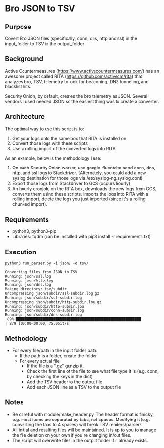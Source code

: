 # Bro JSON to TSV

## Purpose
Covert Bro JSON files (specifically, conn, dns, http and ssl) in the input_folder to TSV in the output_folder 

## Background
Active Countermeasures (https://www.activecountermeasures.com/) has an awesome project called RITA (https://github.com/activecm/rita) that analyzes bro, TSV, telemetry to look for beaconing, DNS tunneling, and blacklist hits.

Security Onion, by default, creates the bro telemetry as JSON.  Several vendors I used needed JSON so the easiest thing was to create a converter.

## Architecture

The optimal way to use this script is to:

1. Get your logs onto the same box that RITA is installed on
2. Convert those logs with these scripts
3. Use a rolling import of the converted logs into RITA

As an example, below is the methodology I use:

1. On each Security Onion worker, use google-fluentd to send conn, dns, http, and ssl logs to Stackdriver.  (Alternately, you could add a new syslog destination for those logs via /etc/syslog-ng/syslog.conf)
2. Export those logs from Stackdriver to GCS (occurs hourly)
3. An hourly cronjob, on the RITA box, downloads the new logs from GCS, converts them using these scripts, imports the logs into RITA with a rolling import, delete the logs you just imported (since it's a rolling chunked import).

## Requirements

* python3, python3-pip
* Libraries: tqdm  (can be installed with pip3 install -r requirements.txt)

## Execution

```
python3 run_parser.py -i json/ -o tsv/

Converting files from JSON to TSV
Running: json/ssl.log
Running: json/http.log
Running: json/dns.log
Making directory: tsv/subdir
Uncompressing json/subdir/ssl-subdir.log.gz
Running: json/subdir/ssl-subdir.log
Uncompressing json/subdir/http-subdir.log.gz
Running: json/subdir/http-subdir.log
Running: json/subdir/conn-subdir.log
Running: json/subdir/dns-subdir.log
 89%|█████████████████████████████████████████████████████████▏            | 8/9 [00:00<00:00, 75.05it/s]
```

## Methodology

* For every file/path in the input folder path:
  * If the path is a folder, create the folder
  * For every actual file
    * If the file is a ".gz" gunzip it.
    * Check the first line of the file to see what file type it is (e.g. conn, by checking the keys in the dict)
    * Add the TSV header to the output file
    * Add each JSON line as a TSV to the output file

## Notes

* Be careful with module/make_header.py.  The header format is finicky, e.g. most items are separated by tabs, not spaces.  Modifying it (e.g. converting the tabs to 4 spaces) will break TSV readers/parsers.
* All initial and resulting files will be maintained.  It is up to you to manage the file deletion on  your own if you're  changing  in/out  files.
* The script  will overwrite files in the  output folder if it already exists.
